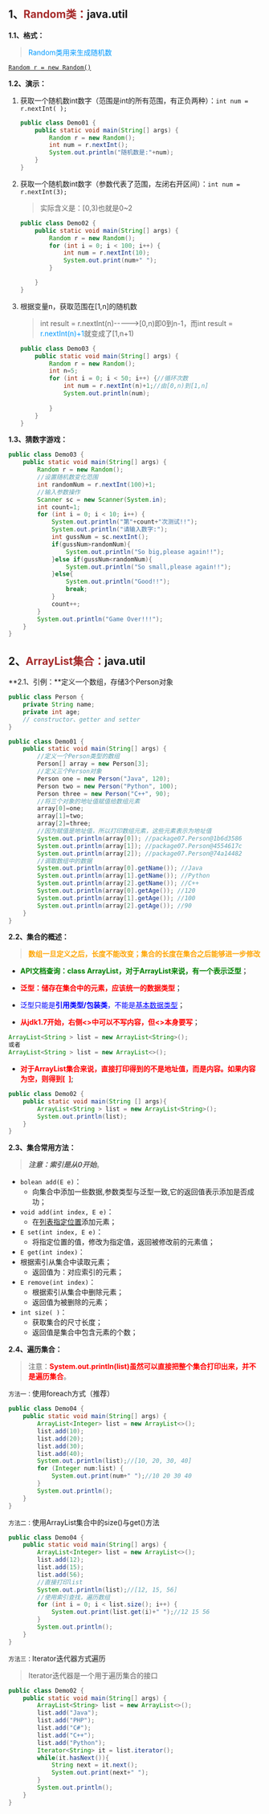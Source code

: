 ## 1、<span style='color:brown'>Random类：</span>java.util

**1.1、格式：**

> <font color="#0099ff">Random类用来生成随机数</font>

<u>`Random r = new Random()`</u>

**1.2、演示：**

1. 获取一个随机数int数字（范围是int的所有范围，有正负两种）：`int num = r.nextInt( );`

   ```java
   public class Demo01 {
       public static void main(String[] args) {
           Random r = new Random();
           int num = r.nextInt();
           System.out.println("随机数是:"+num);
       }
   }
   ```

2. 获取一个随机数int数字（参数代表了范围，左闭右开区间）：`int num = r.nextInt(3);`

   > 实际含义是：[0,3)也就是0~2

   ```java
   public class Demo02 {
       public static void main(String[] args) {
           Random r = new Random();
           for (int i = 0; i < 100; i++) {
               int num = r.nextInt(10);
               System.out.print(num+" ");
           }
   
       }
   } 
   ```

3. 根据变量n，获取范围在[1,n]的随机数

   > int result = r.nextInt(n)----->[0,n)即0到n-1，而int result = <font color="#0099ff">r.nextInt(n)+1</font>就变成了[1,n+1)

   ```java
   public class Demo03 {
       public static void main(String[] args) {
           Random r = new Random();
           int n=5;
           for (int i = 0; i < 50; i++) {//循环次数
               int num = r.nextInt(n)+1;//由[0,n)到[1,n]
               System.out.println(num);
               
           }
       }
   }
   ```

**1.3、猜数字游戏：**

```java
public class Demo03 {
    public static void main(String[] args) {
        Random r = new Random();
        //设置随机数变化范围
        int randomNum = r.nextInt(100)+1;
        //输入参数操作
        Scanner sc = new Scanner(System.in);
        int count=1;
        for (int i = 0; i < 10; i++) {
            System.out.println("第"+count+"次测试!!");
            System.out.println("请输入数字:");
            int gussNum = sc.nextInt();
            if(gussNum>randomNum){
                System.out.println("So big,please again!!");
            }else if(gussNum<randomNum){
                System.out.println("So small,please again!!");
            }else{
                System.out.println("Good!!");
                break;
            }
            count++;
        }
        System.out.println("Game Over!!!");
    }
}
```



## 2、<span style='color:brown'>ArrayList集合：</span>java.util

**2.1、引例：**定义一个数组，存储3个Person对象

```java
public class Person {
    private String name;
    private int age;
    // constructor、getter and setter
}
```

```java
public class Demo01 {
    public static void main(String[] args) {
        //定义一个Person类型的数组
        Person[] array = new Person[3];
        //定义三个Person对象
        Person one = new Person("Java", 120);
        Person two = new Person("Python", 100);
        Person three = new Person("C++", 90);
        //将三个对象的地址值赋值给数组元素
        array[0]=one;
        array[1]=two;
        array[2]=three;
        //因为赋值是地址值，所以打印数组元素，这些元素表示为地址值
        System.out.println(array[0]); //package07.Person@1b6d3586
        System.out.println(array[1]); //package07.Person@4554617c
        System.out.println(array[2]); //package07.Person@74a14482
		//调取数组中的数据
        System.out.println(array[0].getName()); //Java
        System.out.println(array[1].getName()); //Python
        System.out.println(array[2].getName()); //C++
        System.out.println(array[0].getAge()); //120
        System.out.println(array[1].getAge()); //100
        System.out.println(array[2].getAge()); //90
    }
}
```

**2.2、集合的概述：**

> <span style='color:orange'>**数组一旦定义之后，长度不能改变；集合的长度在集合之后能够进一步修改**</span>

- <span style='color:green'>**API文档查询：class ArrayList<E>，对于ArrayList来说，有一个<E>表示泛型**</span>；

- <span style='color:red'>**泛型：储存在集合中的元素，应该统一的数据类型**</span>；

- <span style='color:blue'>泛型只能是**引用类型/包装类**，不能是<u>基本数据类型</u></span>；

- <span style='color:red'>**从jdk1.7开始，右侧<>中可以不写内容，但<>本身要写**</span>；

```java
ArrayList<String > list = new ArrayList<String>();
或者
ArrayList<String > list = new ArrayList<>();
```

- <span style='color:red'>**对于ArrayList集合来说，直接打印得到的不是地址值，而是内容。如果内容为空，则得到[  ]**</span>;

```java
public class Demo02 {
    public static void main(String [] args){
        ArrayList<String > list = new ArrayList<String>();
        System.out.println(list);
    }
}
```

**2.3、集合常用方法：**

> ***注意：索引是从0开始***。

- `bolean add(E e)`：
  - 向集合中添加一些数据,参数类型与泛型一致,它的返回值表示添加是否成功；
- `void add(int index, E e)`：
  - 在<u>列表指定位置</u>添加元素；
- `E set(int index, E e)`：
  - 将指定位置的值，修改为指定值，返回被修改前的元素值；
- `E get(int index)`：
- 根据索引从集合中读取元素；
  - 返回值为：对应索引的元素；
- `E remove(int index)`：
  - 根据索引从集合中删除元素；
  - 返回值为被删除的元素；
- `int size( )`：
  - 获取集合的尺寸长度；
  - 返回值是集合中包含元素的个数；
  

**2.4、遍历集合：**

> 注意：<span style='color:red'>**System.out.println(list)虽然可以直接把整个集合打印出来，并不是遍历集合**</span>。

`方法一：`使用foreach方式（推荐）

```java
public class Demo04 {
    public static void main(String[] args) {
        ArrayList<Integer> list = new ArrayList<>();
        list.add(10);
        list.add(20);
        list.add(30);
        list.add(40);
        System.out.println(list);//[10, 20, 30, 40]
        for (Integer num:list) {
            System.out.print(num+" ");//10 20 30 40 
        }
        System.out.println();
    }
}
```

`方法二：`使用ArrayList集合中的size()与get()方法

```java
public class Demo04 {
    public static void main(String[] args) {
        ArrayList<Integer> list = new ArrayList<>();
        list.add(12);
        list.add(15);
        list.add(56);
        //直接打印list
        System.out.println(list);//[12, 15, 56]
        //使用索引查找，遍历数组
        for (int i = 0; i < list.size(); i++) {
            System.out.print(list.get(i)+" ");//12 15 56 
        }
        System.out.println();
    }
}
```

`方法三：`Iterator<E>迭代器方式遍历

> Iterator<E>迭代器是一个用于遍历集合的接口

```java
public class Demo02 {
    public static void main(String[] args) {
        ArrayList<String> list = new ArrayList<>();
        list.add("Java");
        list.add("PHP");
        list.add("C#");
        list.add("C++");
        list.add("Python");
        Iterator<String> it = list.iterator();
        while(it.hasNext()){
            String next = it.next();
            System.out.print(next+" ");
        }
        System.out.println();
    }
}
```

